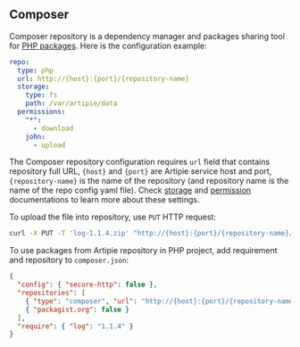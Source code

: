 ## Composer

Composer repository is a dependency manager and packages sharing tool for [PHP packages](https://getcomposer.org/).
Here is the configuration example:
```yaml
repo:
  type: php
  url: http://{host}:{port}/{repository-name}
  storage:
    type: fs
    path: /var/artipie/data
  permissions:
    "*":
      - download
    john:
      - upload
```
The Composer repository configuration requires `url` field that contains repository full URL,
`{host}` and `{port}` are Artipie service host and port, `{repository-name}`
is the name of the repository (and repository name is the name of the repo config yaml file). Check
[storage](../Configuration-Storage.md) and [permission](../Configuration-Repository-Permissions.md)
documentations to learn more about these settings.

To upload the file into repository, use `PUT` HTTP request:
```bash
curl -X PUT -T 'log-1.1.4.zip' "http://{host}:{port}/{repository-name}/log-1.1.4.zip"
```
To use packages from Artipie repository in PHP project, add requirement and repository to `composer.json`:
```json
{
  "config": { "secure-http": false },
  "repositories": [
    { "type": "composer", "url": "http://{host}:{port}/{repository-name}" },
    { "packagist.org": false }
  ],
  "require": { "log": "1.1.4" }
}
```